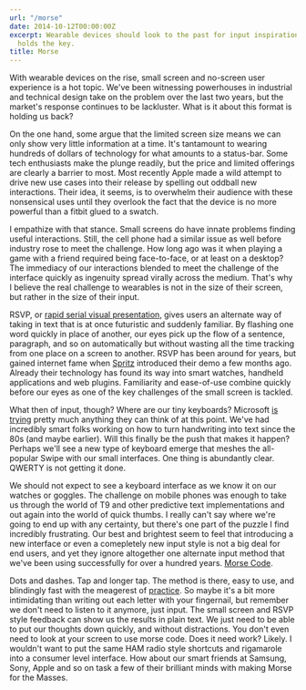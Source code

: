 ```yaml
---
url: "/morse"
date: 2014-10-12T00:00:00Z
excerpt: Wearable devices should look to the past for input inspiration. MORSE code
  holds the key.
title: Morse
---
```


<amp-img width="631" height="239" layout="responsive" src="//labs.tomasino.org/assets/images/morse.png" alt="Wearable Devices"></amp-img>

With wearable devices on the rise, small screen and no-screen user experience
is a hot topic. We've been witnessing powerhouses in industrial and technical
design take on the problem over the last two years, but the market's response
continues to be lackluster. What is it about this format is holding us back?

On the one hand, some argue that the limited screen size means we can only show
very little information at a time. It's tantamount to wearing hundreds of
dollars of technology for what amounts to a status-bar. Some tech enthusiasts
make the plunge readily, but the price and limited offerings are clearly a
barrier to most. Most recently Apple made a wild attempt to drive new use cases
into their release by spelling out oddball new interactions. Their idea, it
seems, is to overwhelm their audience with these nonsensical uses until they
overlook the fact that the device is no more powerful than a fitbit glued to a
swatch.

I empathize with that stance. Small screens do have innate problems finding
useful interactions. Still, the cell phone had a similar issue as well before
industry rose to meet the challenge. How long ago was it when playing a game
with a friend required being face-to-face, or at least on a desktop? The
immediacy of our interactions blended to meet the challenge of the interface
quickly as ingenuity spread virally across the medium. That's why I believe the
real challenge to wearables is not in the size of their screen, but rather in
the size of their input.

RSVP, or [rapid serial visual presentation](//www.youtube.com/watch?v=i5fmIDdVN5M),
gives users an alternate way of taking in text that is at once futuristic and
suddenly familiar. By flashing one word quickly in place of another, our eyes
pick up the flow of a sentence, paragraph, and so on automatically but without
wasting all the time tracking from one place on a screen to another. RSVP has
been around for years, but gained internet fame when [Spritz](//spritzinc.com)
introduced their demo a few months ago. Already their technology has found its
way into smart watches, handheld applications and web plugins. Familiarity and
ease-of-use combine quickly before our eyes as one of the key challenges of the
small screen is tackled.

What then of input, though? Where are our tiny keyboards? Microsoft [is
trying](//research.microsoft.com/en-us/um/redmond/projects/analogkeyboard/)
pretty much anything they can think of at this point. We've had incredibly
smart folks working on how to turn handwriting into text since the 80s (and
maybe earlier). Will this finally be the push that makes it happen? Perhaps
we'll see a new type of keyboard emerge that meshes the all-popular Swipe with
our small interfaces. One thing is abundantly clear. QWERTY is not getting it done.

We should not expect to see a keyboard interface as we know it on our watches
or goggles. The challenge on mobile phones was enough to take us through the
world of T9 and other predictive text implementations and out again into the
world of quick thumbs. I really can't say where we're going to end up with any
certainty, but there's one part of the puzzle I find incredibly frustrating.
Our best and brightest seem to feel that introducing a new interface or even a
comepletely new input style is not a big deal for end users, and yet they
ignore altogether one alternate input method that we've been using successfully
for over a hundred years. [Morse Code](//en.wikipedia.org/wiki/Morse_code).

Dots and dashes. Tap and longer tap. The method is there, easy to use, and
blindingly fast with the meagerest of
[practice](//www.youtube.com/watch?v=M_icJLmsFNU). So maybe it's a bit
more intimidating than writing out each letter with your fingernail, but
remember we don't need to listen to it anymore, just input. The small screen
and RSVP style feedback can show us the results in plain text. We just need to
be able to put our thoughts down quickly, and without distractions. You don't
even need to look at your screen to use morse code. Does it need work? Likely.
I wouldn't want to put the same HAM radio style shortcuts and rigamarole into a
consumer level interface. How about our smart friends at Samsung, Sony, Apple
and so on task a few of their brilliant minds with making Morse for the Masses.
